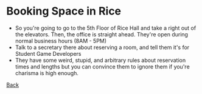 # Booking Space in Rice

* So you're going to go to the 5th Floor of Rice Hall and take a right out of the elevators. Then, the office is straight ahead. They're open during normal business hours (8AM - 5PM)
* Talk to a secretary there about reserving a room, and tell them it's for Student Game Developers
* They have some weird, stupid, and arbitrary rules about reservation times and lengths but you can convince them to ignore them if you're charisma is high enough.

[Back](../index.md)